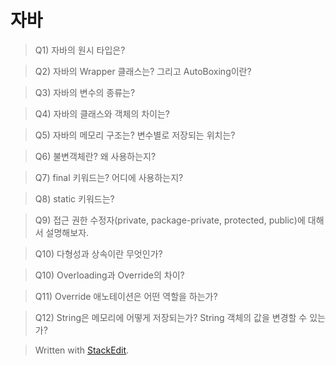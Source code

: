 # 자바 

>Q1) 자바의 원시 타입은? 

>Q2) 자바의 Wrapper 클래스는? 그리고 AutoBoxing이란?

>Q3) 자바의 변수의 종류는? 

>Q4) 자바의 클래스와 객체의 차이는? 

>Q5) 자바의 메모리 구조는? 변수별로 저장되는 위치는?

>Q6) 불변객체란? 왜 사용하는지?

>Q7) final 키워드는? 어디에 사용하는지?

>Q8) static 키워드는? 

>Q9) 접근 권한 수정자(private, package-private, protected, public)에 대해서 설명해보자.

>Q10) 다형성과 상속이란 무엇인가?

>Q10) Overloading과 Override의 차이?

>Q11) Override 애노테이션은 어떤 역할을 하는가? 

>Q12) String은 메모리에 어떻게 저장되는가? String 객체의 값을 변경할 수 있는가?

> Written with [StackEdit](https://stackedit.io/).
<!--stackedit_data:
eyJoaXN0b3J5IjpbNjY3NzMxMzE4LDEwNzI0MzAwNDVdfQ==
-->